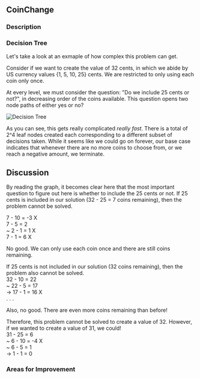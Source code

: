 ## CoinChange 

### Description 

### Decision Tree
Let's take a look at an exmaple of how complex this problem can get. 

Consider if we want to create the value of 32 cents, in which we abide by US currency values {1, 5, 10, 25} cents. We are restricted to only using each coin only once.

At every level, we must consider the question: "Do we include 25 cents or not?", in decreasing order of the coins available. This question opens two node paths of either yes or no? 

![Decision Tree](https://user-images.githubusercontent.com/94495024/231309197-4f5e1e2c-97ec-4084-ac6c-b2cf4e9c5a60.jpg)

As you can see, this gets really complicated _really fast_. There is a total of 2^4 leaf nodes created each corresponding to a different subset of decisions taken. While it seems like we could go on forever, our base case indicates that whenever there are no more coins to choose from, or we reach a negative amount, we terminate.

## Discussion
By reading the graph, it becomes clear here that the most important question to figure out here is whether to include the 25 cents or not. If 25 cents is included in our solution (32 - 25 = 7 coins remaining), then the problem cannot be solved. 

7 - 10 = -3 X <br />
7 - 5 = 2 <br />
 ~ 2 - 1 = 1 X <br />
7 - 1 = 6 X <br />

No good. We can only use each coin once and there are still coins remaining.

If 25 cents is not included in our solution (32 coins remaining), then the problem also cannot be solved.
<br />
32 - 10 = 22 <br />
 ~ 22 - 5 = 17 <br />
    -> 17 - 1 = 16 X <br />
. . . 

Also, no good. There are even more coins remaining than before! 

Therefore, this problem cannot be solved to create a value of 32. However, if we wanted to create a value of 31, we could!
<br />
31 - 25 = 6 <br />
 ~ 6 - 10 = -4 X <br />
 ~ 6 - 5 = 1 <br />
    -> 1 - 1 = 0 <br />

### Areas for Improvement 




